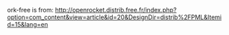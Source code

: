 ork-free is from: http://openrocket.distrib.free.fr/index.php?option=com_content&view=article&id=20&DesignDir=distrib%2FPML&Itemid=15&lang=en